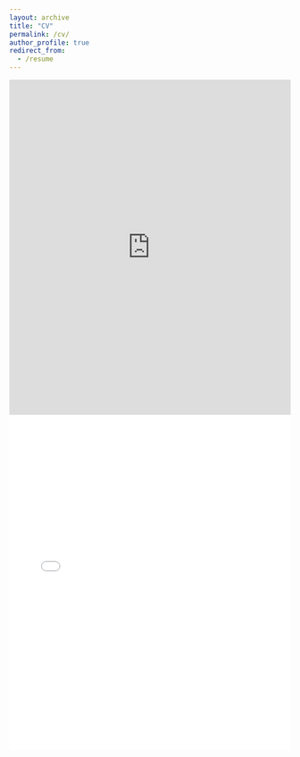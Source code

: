 ```yaml
---
layout: archive
title: "CV"
permalink: /cv/
author_profile: true
redirect_from:
  - /resume
---
```



<embed src="http://laizhejian.github.io/files/cv.pdf" type="application/pdf" width="100%" height="600px">

<!-- 或使用iframe -->
<iframe src="[/path/to/file.pdf](http://laizhejian.github.io/files/cv.pdf)" width="100%" height="600px" style="border: none;">
  您的浏览器不支持PDF预览，请<a href="[/path/to/file.pdf](http://laizhejian.github.io/files/cv.pdf)">下载文件</a>。
</iframe>
